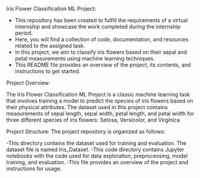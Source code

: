 Iris Flower Classification ML Project:

- This repository has been created to fulfill the requirements of a virtual internship and showcase the work completed during the internship period.
- Here, you will find a collection of code, documentation, and resources related to the assigned task. 
- In this project, we aim to classify iris flowers based on their sepal and petal measurements using machine learning techniques.
- This README file provides an overview of the project, its contents, and instructions to get started.

Project Overview:

The Iris Flower Classification ML Project is a classic machine learning task that involves training a model to predict the species of iris flowers based on their physical attributes.
The dataset used in this project contains measurements of sepal length, sepal width, petal length, and petal width for three different species of iris flowers: Setosa, Versicolor, and Virginica

Project Structure:
The project repository is organized as follows:

-This directory contains the dataset used for training and evaluation. The dataset file is named Iris_Dataset.
-This code directory contains Jupyter notebooks with the code used for data exploration, preprocessing, model training, and evaluation.
-This file provides an overview of the project and instructions for usage.
  
